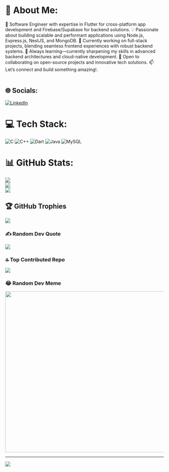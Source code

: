 # 💫 About Me:
🚀 Software Engineer with expertise in Flutter for cross-platform app development and Firebase/Supabase for backend solutions.
💡 Passionate about building scalable and performant applications using Node.js, Express.js, NestJS, and MongoDB.
🔭 Currently working on full-stack projects, blending seamless frontend experiences with robust backend systems.
🌱 Always learning—currently sharpening my skills in advanced backend architectures and cloud-native development.
🤝 Open to collaborating on open-source projects and innovative tech solutions.
📫 Let’s connect and build something amazing!.
<br><br>


## 🌐 Socials:
[![LinkedIn](https://img.shields.io/badge/LinkedIn-%230077B5.svg?logo=linkedin&logoColor=white)](https://linkedin.com/in/https://www.linkedin.com/in/shivam-kumar-mahto/) 

# 💻 Tech Stack:
![C](https://img.shields.io/badge/c-%2300599C.svg?style=for-the-badge&logo=c&logoColor=white) ![C++](https://img.shields.io/badge/c++-%2300599C.svg?style=for-the-badge&logo=c%2B%2B&logoColor=white) ![Dart](https://img.shields.io/badge/dart-%230175C2.svg?style=for-the-badge&logo=dart&logoColor=white) ![Java](https://img.shields.io/badge/java-%23ED8B00.svg?style=for-the-badge&logo=java&logoColor=white) ![MySQL](https://img.shields.io/badge/mysql-%2300f.svg?style=for-the-badge&logo=mysql&logoColor=white)
# 📊 GitHub Stats:
![](https://github-readme-stats.vercel.app/api?username=shivamkumar05&theme=buefy&hide_border=false&include_all_commits=true&count_private=true)<br/>
![](https://github-readme-streak-stats.herokuapp.com/?user=shivamkumar05&theme=buefy&hide_border=false)<br/>
![](https://github-readme-stats.vercel.app/api/top-langs/?username=shivamkumar05&theme=buefy&hide_border=false&include_all_commits=true&count_private=true&layout=compact)

## 🏆 GitHub Trophies
![](https://github-profile-trophy.vercel.app/?username=shivamkumar05&theme=radical&no-frame=false&no-bg=true&margin-w=4)

### ✍️ Random Dev Quote
![](https://quotes-github-readme.vercel.app/api?type=horizontal&theme=radical)

### 🔝 Top Contributed Repo
![](https://github-contributor-stats.vercel.app/api?username=shivamkumar05&limit=5&theme=dark&combine_all_yearly_contributions=true)

### 😂 Random Dev Meme
<img src="https://rm.up.railway.app/" width="512px"/>

---
[![](https://visitcount.itsvg.in/api?id=shivamkumar05&icon=0&color=0)](https://visitcount.itsvg.in)

<!-- Proudly created with GPRM ( https://gprm.itsvg.in ) -->
